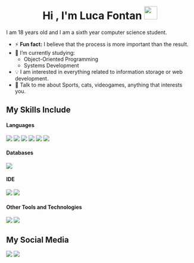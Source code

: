 <h1 align="center"><b>Hi , I'm Luca Fontan </b><img src="https://media.giphy.com/media/hvRJCLFzcasrR4ia7z/giphy.gif" width="35"></h1>

I am 18 years old and I am a sixth year computer science student.

- ⚡ **Fun fact:** I believe that the process is more important than the result.
- 🔭 I’m currently studying:
	- Object-Oriented Programming
	- Systems Development 
- :bulb: I am interested in everything related to information storage or web development.
- 💬 Talk to me about Sports, cats, videogames, anything that interests you.

## My Skills Include

<h4> Languages </h4>
<span> 
   <img src="https://img.shields.io/badge/C-00599C?style=for-the-badge&logo=c&logoColor=white">
  <img src="https://img.shields.io/badge/c++-%2300599C.svg?style=for-the-badge&logo=c%2B%2B&logoColor=white">
  <img src="https://img.shields.io/badge/HTML5-E34F26?style=for-the-badge&logo=html5&logoColor=white">
  <img src="https://img.shields.io/badge/CSS3-1572B6?style=for-the-badge&logo=css3&logoColor=white">
  <img src="https://img.shields.io/badge/JavaScript-F7DF1E?style=for-the-badge&logo=javascript&logoColor=black">
  <img src="https://img.shields.io/badge/Java-ED8B00?style=for-the-badge&logo=java&logoColor=white">
</span>

<h4> Databases </h4>
<span>
  <img src="https://img.shields.io/badge/MySQL-00000F?style=for-the-badge&logo=mysql&logoColor=white">
</span>

<h4> IDE </h4>
<span>
<img src="https://img.shields.io/badge/Eclipse-FE7A16.svg?style=for-the-badge&logo=Eclipse&logoColor=white">
<img src="https://img.shields.io/badge/Visual_Studio_Code-0078D4?style=for-the-badge&logo=visual%20studio%20code&logoColor=white">


<h4> Other Tools and Technologies </h4>
<span>
  <img src="https://img.shields.io/badge/Git-F05032?style=for-the-badge&logo=git&logoColor=white">
  <img src="https://img.shields.io/badge/Xampp-F37623?style=for-the-badge&logo=xampp&logoColor=white">

</span>




    


## My Social Media

 
<a target="_blank" href="https://www.linkedin.com/in/luca-font%C3%A1n-6aa381346/"><img src="https://img.shields.io/badge/-LinkedIn-0077B5?style=for-the-badge&logo=Linkedin&logoColor=white"></img></a>
<a target="_blank" href="https://www.instagram.com/luk.fontan/?hl=es-la"><img src="https://img.shields.io/badge/Instagram-%23E4405F.svg?style=for-the-badge&logo=Instagram&logoColor=white"></img></a>

